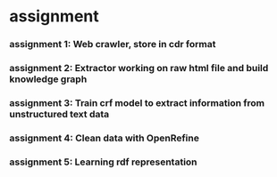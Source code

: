 # assignment

### assignment 1: Web crawler, store in cdr format
### assignment 2: Extractor working on raw html file and build knowledge graph
### assignment 3: Train crf model to extract information from unstructured text data
### assignment 4: Clean data with OpenRefine
### assignment 5: Learning rdf representation
